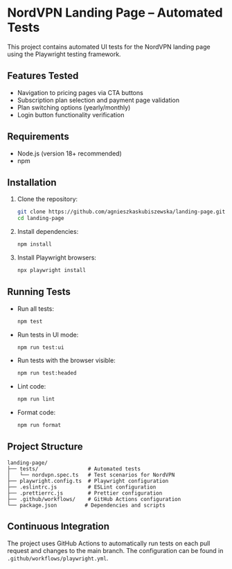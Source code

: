 # NordVPN Landing Page – Automated Tests  

This project contains automated UI tests for the NordVPN landing page using the Playwright testing framework.  

## Features Tested  

- Navigation to pricing pages via CTA buttons  
- Subscription plan selection and payment page validation  
- Plan switching options (yearly/monthly)  
- Login button functionality verification  

## Requirements  

- Node.js (version 18+ recommended)  
- npm  

## Installation  

1. Clone the repository:  
   ```sh
   git clone https://github.com/agnieszkaskubiszewska/landing-page.git  
   cd landing-page  
   ```  
2. Install dependencies:  
   ```sh
   npm install  
   ```  
3. Install Playwright browsers:  
   ```sh
   npx playwright install  
   ```  

## Running Tests  

- Run all tests:  
  ```sh
  npm test  
  ```  
- Run tests in UI mode:  
  ```sh
  npm run test:ui  
  ```  
- Run tests with the browser visible:  
  ```sh
  npm run test:headed  
  ```  
- Lint code:  
  ```sh
  npm run lint  
  ```  
- Format code:  
  ```sh
  npm run format  
  ```  

## Project Structure  

```
landing-page/  
├── tests/                # Automated tests  
│   └── nordvpn.spec.ts   # Test scenarios for NordVPN  
├── playwright.config.ts  # Playwright configuration  
├── .eslintrc.js          # ESLint configuration  
├── .prettierrc.js        # Prettier configuration  
├── .github/workflows/    # GitHub Actions configuration  
└── package.json         # Dependencies and scripts  
```

## Continuous Integration  

The project uses GitHub Actions to automatically run tests on each pull request and changes to the main branch. The configuration can be found in `.github/workflows/playwright.yml`.  
